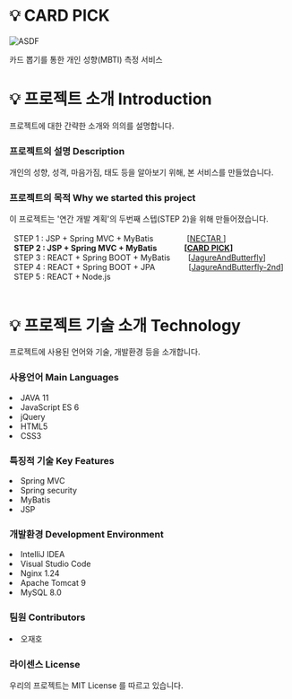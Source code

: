 # 💡 CARD PICK 
![ASDF](https://github.com/CRE-A/Nectar/assets/121703704/262aed03-ab0d-4b61-a2a0-72e88e3f91be)



카드 뽑기를 통한 개인 성향(MBTI) 측정 서비스



# 💡 프로젝트 소개 Introduction


프로젝트에 대한 간략한 소개와 의의를 설명합니다.</br>


 ### 프로젝트의 설명 Description



개인의 성향, 성격, 마음가짐, 태도 등을 알아보기 위해, 본 서비스를 만들었습니다.</br>



 ### 프로젝트의 목적 Why we started this project



이 프로젝트는 '연간 개발 계획'의 두번째 스텝(STEP 2)을 위해 만들어졌습니다. </br></br>
&nbsp; STEP 1 : JSP + Spring MVC + MyBatis       [[NECTAR ](https://github.com/CRE-A/Nectar)] </br>
&nbsp; **STEP 2 : JSP + Spring MVC + MyBatis     [[CARD PICK](https://github.com/CRE-A/CardPick)]** </br>
&nbsp; STEP 3 : REACT + Spring BOOT + MyBatis   [[JagureAndButterfly](https://github.com/CRE-A/JagureAndButterfly)]    </br>
&nbsp; STEP 4 : REACT + Spring BOOT + JPA     [[JagureAndButterfly-2nd](https://github.com/CRE-A/JagureAndButterfly-2nd)]        </br>
&nbsp; STEP 5 : REACT + Node.js                  </br></br>




# 💡 프로젝트 기술 소개 Technology



프로젝트에 사용된 언어와 기술, 개발환경 등을 소개합니다.



### 사용언어 Main Languages



 <li>JAVA 11</li>

 <li>JavaScript ES 6 </li>
 
 <li>jQuery </li>

 <li>HTML5 </li>

 <li>CSS3</li>



### 특징적 기술 Key Features


 <li>Spring MVC </li>
 <li>Spring security</li>
 <li>MyBatis </li>
 <li>JSP</li>




### 개발환경 Development Environment



 <li>IntelliJ IDEA</li>

 <li>Visual Studio Code</li>

 <li>Nginx 1.24</li>

 <li>Apache Tomcat 9</li>

 <li>MySQL 8.0</li>
 
 
### 팀원 Contributors


 <li>오재호</li>


### 라이센스 License

우리의 프로젝트는 MIT License 를 따르고 있습니다.


